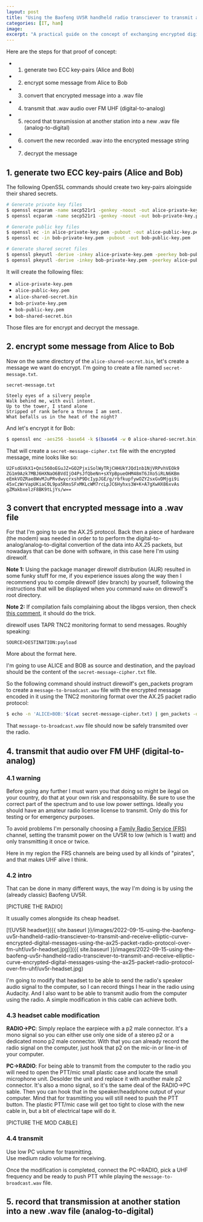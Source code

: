 ```yaml
---
layout: post
title: "Using the Baofeng UV5R handheld radio transciever to transmit and receive elliptic-curve encrypted digital messages using the AX.25 packet radio protocol over FM UHF"
categories: [IT, ham]
image: 
excerpt: "A practical guide on the concept of exchanging encrypted digital messages over AX.25 and UHF radio."
---
```


Here are the steps for that proof of concept:

- 1. generate two ECC key-pairs (Alice and Bob)
- 2. encrypt some message from Alice to Bob
- 3. convert that encrypted message into a .wav file
- 4. transmit that .wav audio over FM UHF (digital-to-analog)
- 5. record that transmission at another station into a new .wav file (analog-to-digital)
- 6. convert the new recorded .wav into the encrypted message string
- 7. decrypt the message


## 1. generate two ECC key-pairs (Alice and Bob)

The following OpenSSL commands should create two key-pairs aloingside their shared secrets.

```bash
# Generate private key files
$ openssl ecparam -name secp521r1 -genkey -noout -out alice-private-key.pem
$ openssl ecparam -name secp521r1 -genkey -noout -out bob-private-key.pem

# Generate public key files
$ openssl ec -in alice-private-key.pem -pubout -out alice-public-key.pem
$ openssl ec -in bob-private-key.pem -pubout -out bob-public-key.pem

# Generate shared secret files
$ openssl pkeyutl -derive -inkey alice-private-key.pem -peerkey bob-public-key.pem -out alice-shared-secret.bin
$ openssl pkeyutl -derive -inkey bob-private-key.pem -peerkey alice-public-key.pem -out bob-shared-secret.bin
```

It will create the following files:
- `alice-private-key.pem`
- `alice-public-key.pem`
- `alice-shared-secret.bin`
- `bob-private-key.pem`
- `bob-public-key.pem`
- `bob-shared-secret.bin`

Those files are for encrypt and decrypt the message.

## 2. encrypt some message from Alice to Bob

Now on the same directory of the `alice-shared-secret.bin`, let's create a message we want do encrypt. I'm going to create a file named `secret-message.txt`.

`secret-message.txt`
```
Steely eyes of a silvery people
Walk behind me, with evil intent.
Up to the tower, I stand alone
Stripped of rank before a throne I am sent.
What befalls us in the heat of the night?
```

And let's encrypt it for Bob:

```bash
$ openssl enc -aes256 -base64 -k $(base64 -w 0 alice-shared-secret.bin) -pbkdf2 -e -in secret-message.txt -out secret-message-cipher.txt
```

That will create a `secret-message-cipher.txt` file with the encrypted message, mine looks like so:

```
U2FsdGVkX1+Qni560oEGuJZ+GO2PjxiSolWyTRjCHHUkYJQd1nb1NjVRPvhVEOk9
ZG1m9Azk7MBJ6HXNaO6BVdIjO4PsJfQbeNn+sXYpBpueOHM48mT6JXo5iRLN6KBm
eEmkVOZRae8WvMJuPRvdwycrxshP9DcIypJGE/g/rbfkupfywOZY2sxGvDMjgi9i
45xCzWrVapUKiaC0L9pa5RmsSFxMKLcWM7rcLpJC6Hyhxs3W+K+A7gXwHX86xvAs
gZMakbxelzF8BK9tLjYs/w==
```

## 3 convert that encrypted message into a .wav file

For that I'm going to use the AX.25 protocol. Back then a piece of hardware (the modem) was needed in order to to perform the digital-to-analog/analog-to-digital convertion of the data into AX.25 packets, but nowadays that can be done with software, in this case here I'm using direwolf.

**Note 1:** Using the package manager direwolf distribution (AUR) resulted in some funky stuff for me, if you experience issues along the way then I recommend you to compile direwolf (dev branch) by yourself, following the instructions that will be displayed when you command `make` on direwolf's root directory.

**Note 2:** If compilation fails complaining about the libgps version, then check [this comment](https://github.com/wb2osz/direwolf/issues/402#issuecomment-1169398506), it should do the trick.

direwolf uses TAPR TNC2 monitoring format to send messages. Roughly speaking:
```
SOURCE>DESTINATION:payload
```

More about the format here.

I'm going to use ALICE and BOB as source and destination, and the payload should be the content of the `secret-message-cipher.txt` file.

So the following command should instruct direwolf's gen_packets program to create a `message-to-broadcast.wav` file with the encrypted message encoded in it using the TNC2 monitoring format over the AX.25 packet radio protocol:

```bash
$ echo -n 'ALICE>BOB:'$(cat secret-message-cipher.txt) | gen_packets -o message-to-broadcast.wav -
```

That `message-to-broadcast.wav` file should now be safely transmited over the radio.

## 4. transmit that audio over FM UHF (digital-to-analog)

### 4.1 warning
Before going any further I must warn you that doing so might be ilegal on your country, do that at your own risk and responsability. Be sure to use the correct part of the spectrum and to use low power settings. Ideally you should have an amateur radio license license to transmit. Only do this for testing or for emergency purposes.

To avoid problems I'm personally choosing a [Family Radio Service (FRS)](https://en.wikipedia.org/wiki/Family_Radio_Service) channel, setting the transmit power on the UV5R to low (which is 1 watt) and only transmitting it once or twice.

Here in my region the FRS channels are being used by all kinds of "pirates", and that makes UHF alive I think.

### 4.2 intro

That can be done in many different ways, the way I'm doing is by using the (already classic) Baofeng UV5R.

[PICTURE THE RADIO]

It usually comes alongside its cheap headset.

[![UV5R headset]({{ site.baseurl }}/images/2022-09-15-using-the-baofeng-uv5r-handheld-radio-transciever-to-transmit-and-receive-elliptic-curve-encrypted-digital-messages-using-the-ax25-packet-radio-protocol-over-fm-uhf/uv5r-headset.jpg)]({{ site.baseurl }}/images/2022-09-15-using-the-baofeng-uv5r-handheld-radio-transciever-to-transmit-and-receive-elliptic-curve-encrypted-digital-messages-using-the-ax25-packet-radio-protocol-over-fm-uhf/uv5r-headset.jpg)

I'm going to modify that headset to be able to send the radio's speaker audio signal to the computer, so I can record things I hear in the radio using Audacity. And I also want to be able to transmit audio from the computer using the radio. A simple modification in this cable can achieve both.

### 4.3 headset cable modification

**RADIO->PC**: Simply replace the earpiece with a p2 male connector. It's a mono signal so you can either use only one side of a stereo p2 or a dedicated mono p2 male connector. With that you can already record the radio signal on the computer, just hook that p2 on the mic-in or line-in of your computer.

**PC->RADIO**: For being able to transmit from the computer to the radio you will need to open the PTT/mic small plastic case and locate the small microphone unit. Desolder the unit and replace it with another male p2 connector. It's also a mono signal, so it's the same deal of the RADIO->PC sable. Then you can hook that in the speaker/headphone output of your computer. Mind that for trasmitting you will still need to push the PTT button. The plastic PTT/mic case will get too tight to close with the new cable in, but a bit of electrical tape will do it.

[PICTURE THE MOD CABLE]

### 4.4 transmit

Use low PC volume for trasmitting.  
Use medium radio volume for receiving.

Once the modification is completed, connect the PC->RADIO, pick a UHF frequency and be ready to push PTT while playing the `message-to-broadcast.wav` file.

## 5. record that transmission at another station into a new .wav file (analog-to-digital)
